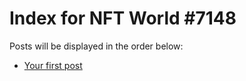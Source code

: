 # Index for NFT World #7148
Posts will be displayed in the order below:

- [Your first post](./001-first.md)

